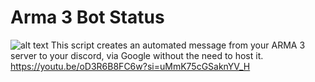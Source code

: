 # Arma 3 Bot Status
![alt text](https://i.ytimg.com/vi/oD3R6B8FC6w/hqdefault.jpg)
This script creates an automated message from your ARMA 3 server to your discord, via Google without the need to host it.
https://youtu.be/oD3R6B8FC6w?si=uMmK75cGSaknYV_H
